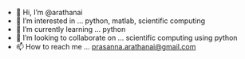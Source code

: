- 👋 Hi, I’m @arathanai
- 👀 I’m interested in ... python, matlab, scientific computing
- 🌱 I’m currently learning ... python
- 💞️ I’m looking to collaborate on ... scientific computing using python
- 📫 How to reach me ... prasanna.arathanai@gmail.com

<!---
arathanai/arathanai is a ✨ special ✨ repository because its `README.md` (this file) appears on your GitHub profile.
You can click the Preview link to take a look at your changes.
--->
